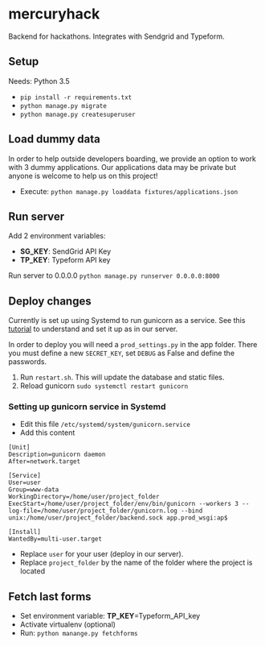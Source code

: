 # mercuryhack

Backend for hackathons. Integrates with Sendgrid and Typeform.


## Setup
Needs: Python 3.5

- `pip install -r requirements.txt`
- `python manage.py migrate`
- `python manage.py createsuperuser`

## Load dummy data

In order to help outside developers boarding, we provide an option to work with 3 dummy applications.
Our applications data may be private but anyone is welcome to help us on this project!

- Execute: `python manage.py loaddata fixtures/applications.json`


## Run server

Add 2 environment variables:

- **SG_KEY**: SendGrid API Key
- **TP_KEY**: Typeform API key

Run server to 0.0.0.0
`python manage.py runserver 0.0.0.0:8000`

## Deploy changes

Currently is set up using Systemd to run gunicorn as a service. See this [tutorial](https://www.digitalocean.com/community/tutorials/how-to-set-up-django-with-postgres-nginx-and-gunicorn-on-ubuntu-16-04) to understand and set it up as in our server.

In order to deploy you will need a `prod_settings.py` in the app folder. There you must define a new `SECRET_KEY`, set `DEBUG` as False and define the passwords.

1. Run `restart.sh`. This will update the database and static files.
2. Reload gunicorn `sudo systemctl restart gunicorn`

### Setting up gunicorn service in Systemd

- Edit this file `/etc/systemd/system/gunicorn.service`
- Add this content
```
[Unit]
Description=gunicorn daemon
After=network.target

[Service]
User=user
Group=www-data
WorkingDirectory=/home/user/project_folder
ExecStart=/home/user/project_folder/env/bin/gunicorn --workers 3 --log-file=/home/user/project_folder/gunicorn.log --bind unix:/home/user/project_folder/backend.sock app.prod_wsgi:ap$

[Install]
WantedBy=multi-user.target

```

- Replace `user` for your user (deploy in our server).
- Replace `project_folder` by the name of the folder where the project is located

## Fetch last forms

- Set environment variable: **TP_KEY**=Typeform_API_key
- Activate virtualenv (optional)
- Run: `python manange.py fetchforms`
